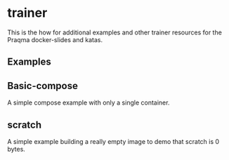 # trainer

This is the how for additional examples and other trainer resources for the Praqma docker-slides
and katas.

## Examples

## Basic-compose

A simple compose example with only a single container.

## scratch

A simple example building a really empty image to demo that scratch is 0 bytes.
